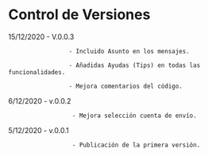 # Control de Versiones
15/12/2020 - V.0.0.3 
                     
                     - Incluido Asunto en los mensajes.
                     
                     - Añadidas Ayudas (Tips) en todas las funcionalidades.
                     
                     - Mejora comentarios del código.                    
6/12/2020 - v.0.0.2  
                      
                      - Mejora selección cuenta de envío.
5/12/2020 - v.0.0.1  
                      
                      - Publicación de la primera versión.
